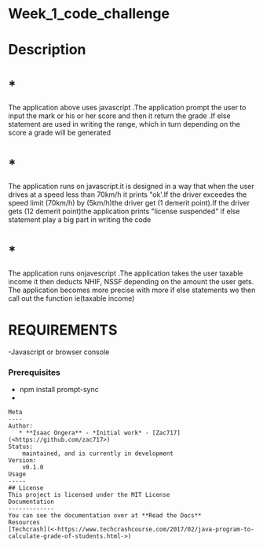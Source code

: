 # Week_1_code_challenge


# Description
# * **<Grade generator>**
 The application above uses javascript .The application prompt the user to input the mark or his or her score
and then it return the grade .If else statement are used in writing the range, which in turn depending on the score
a grade will be generated

# * **<Speed Generator>**
The application runs on javascript.it is designed in a way that when the user drives at a speed less than 70km/h it prints "ok'.If the driver exceedes the speed limit (70km/h) by (5km/h)the driver get (1 demerit point).If the driver gets (12 demerit point)the application prints "license suspended"
if else statement play a big part in writing the code

# * **<Net salary>**
The application runs onjavescript .The application takes the user taxable income  it then deducts NHIF, NSSF depending on the amount the user gets. The application becomes more precise with more if else statements 
we then call out the function ie(taxable income) 
# REQUIREMENTS
-Javascript or browser console
### Prerequisites
* npm install prompt-sync
* 
```
Meta
----
Author:
   * **Isaac Ongera** - *Initial work* - [Zac717](<https://github.com/zac717>)
Status:
    maintained, and is currently in development
Version:
    v0.1.0
Usage
-----
## License
This project is licensed under the MIT License
Documentation
-------------
You can see the documentation over at **Read the Docs**
Resources
[Techcrash](<-https://www.techcrashcourse.com/2017/02/java-program-to-calculate-grade-of-students.html->)